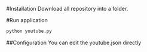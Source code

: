#Installation
Download all repository into a folder.

#Run application
```bash
python youtube.py
```
##Configuration
You can edit the youtube.json directly


